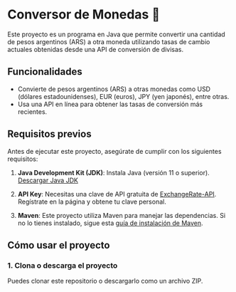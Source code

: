 # Conversor de Monedas 💱

Este proyecto es un programa en Java que permite convertir una cantidad de pesos argentinos (ARS) a otra moneda utilizando tasas de cambio actuales obtenidas desde una API de conversión de divisas.

## Funcionalidades

- Convierte de pesos argentinos (ARS) a otras monedas como USD (dólares estadounidenses), EUR (euros), JPY (yen japonés), entre otras.
- Usa una API en línea para obtener las tasas de conversión más recientes.

## Requisitos previos

Antes de ejecutar este proyecto, asegúrate de cumplir con los siguientes requisitos:

1. **Java Development Kit (JDK)**: Instala Java (versión 11 o superior).  
   [Descargar Java JDK](https://www.oracle.com/java/technologies/javase-downloads.html)

2. **API Key**: Necesitas una clave de API gratuita de [ExchangeRate-API](https://www.exchangerate-api.com/).  
   Regístrate en la página y obtene tu clave personal.

3. **Maven**: Este proyecto utiliza Maven para manejar las dependencias. Si no lo tienes instalado, sigue esta [guía de instalación de Maven](https://maven.apache.org/install.html).

## Cómo usar el proyecto

### 1. Clona o descarga el proyecto

Puedes clonar este repositorio o descargarlo como un archivo ZIP.


